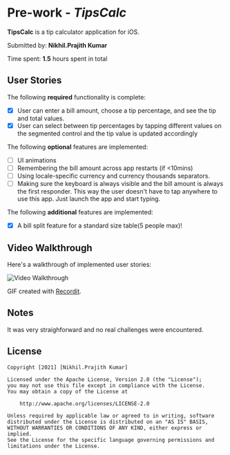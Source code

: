 # Pre-work - *TipsCalc*

**TipsCalc** is a tip calculator application for iOS.

Submitted by: **Nikhil.Prajith Kumar**

Time spent: **1.5** hours spent in total

## User Stories

The following **required** functionality is complete:

* [X] User can enter a bill amount, choose a tip percentage, and see the tip and total values.
* [X] User can select between tip percentages by tapping different values on the segmented control and the tip value is updated accordingly

The following **optional** features are implemented:

* [ ] UI animations
* [ ] Remembering the bill amount across app restarts (if <10mins)
* [ ] Using locale-specific currency and currency thousands separators.
* [ ] Making sure the keyboard is always visible and the bill amount is always the first responder. This way the user doesn't have to tap anywhere to use this app. Just launch the app and start typing.

The following **additional** features are implemented:

- [X] A bill split feature for a standard size table(5 people max)!

## Video Walkthrough

Here's a walkthrough of implemented user stories:

<img src='http://g.recordit.co/DJNRyva8oE.gif' title='Video Walkthrough' width='' alt='Video Walkthrough' />

GIF created with [Recordit](https://recordit.co/).

## Notes

It was very straighforward and no real challenges were encountered.

## License

    Copyright [2021] [Nikhil.Prajith Kumar]

    Licensed under the Apache License, Version 2.0 (the "License");
    you may not use this file except in compliance with the License.
    You may obtain a copy of the License at

        http://www.apache.org/licenses/LICENSE-2.0

    Unless required by applicable law or agreed to in writing, software
    distributed under the License is distributed on an "AS IS" BASIS,
    WITHOUT WARRANTIES OR CONDITIONS OF ANY KIND, either express or implied.
    See the License for the specific language governing permissions and
    limitations under the License.
